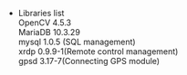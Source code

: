 * Libraries list  
OpenCV 4.5.3  
MariaDB 10.3.29    
mysql 1.0.5 (SQL management)  
xrdp 0.9.9-1(Remote control management)  
gpsd 3.17-7(Connecting GPS module)  
